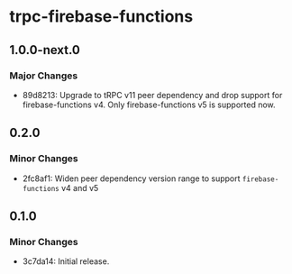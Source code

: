 # trpc-firebase-functions

## 1.0.0-next.0

### Major Changes

- 89d8213: Upgrade to tRPC v11 peer dependency and drop support for firebase-functions v4. Only firebase-functions v5 is supported now.

## 0.2.0

### Minor Changes

- 2fc8af1: Widen peer dependency version range to support `firebase-functions` v4 and v5

## 0.1.0

### Minor Changes

- 3c7da14: Initial release.
